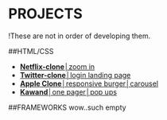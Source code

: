 # PROJECTS
!These are not in order of developing them.

##HTML/CSS
- [**Netflix-clone**│zoom in](https://github.com/ratsepmarkus/netflix-clone)
- [**Twitter-clone**│login landing page](https://github.com/ratsepmarkus/twitter-clone/tree/master)
- [**Apple Clone**│responsive burger│carousel](https://github.com/ratsepmarkus/apple-clone)
- [**Kawand**│one pager│pop ups](https://github.com/ratsepmarkus/Kawand)

##FRAMEWORKS
wow..such empty

